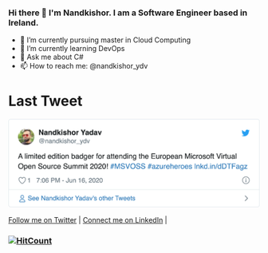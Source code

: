 ### Hi there 👋 I'm Nandkishor. I am a Software Engineer based in Ireland.

<!--
**nandkishor-yadav/nandkishor-yadav** is a ✨ _special_ ✨ repository because its `README.md` (this file) appears on your GitHub profile.

Here are some ideas to get you started:

- 🔭 I’m currently pursuing master in Cloud Computing
- 🌱 I’m currently learning ...
- 👯 I’m looking to collaborate on ...
- 🤔 I’m looking for help with ...
- 💬 Ask me about ...
- 📫 How to reach me: ...
- 😄 Pronouns: ...
- ⚡ Fun fact: ...
-->
- 🔭 I’m currently pursuing master in Cloud Computing
- 🌱 I’m currently learning DevOps
- 💬 Ask me about C#
- 📫 How to reach me: @nandkishor_ydv

<h1>Last Tweet</h1>
<img src="https://github.com/nandkishor-yadav/nandkishor-yadav/blob/master/tweet.png" width="600">
<p><a href="https://www.twitter.com/nandkishor_ydv">Follow me on Twitter</a> | <a href="https://www.linkedin.com/in/nandkishor-yadav">Connect me on LinkedIn</a> | </p>

### [![HitCount](http://hits.dwyl.com/nandkishor-yadav/nandkishor-yadav.svg)](http://hits.dwyl.com/nandkishor-yadav/nandkishor-yadav)
